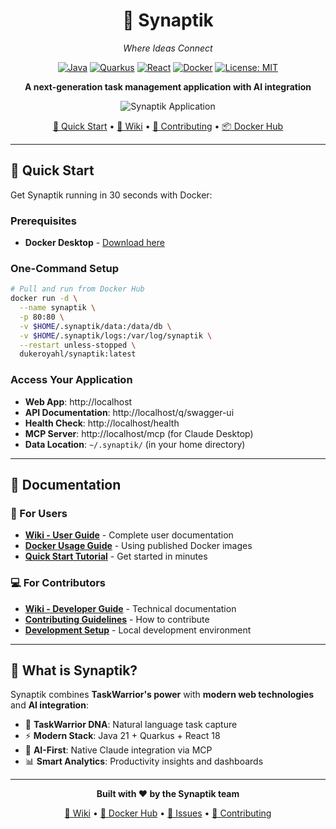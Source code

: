 <div align="center">

# 🧠 Synaptik

*Where Ideas Connect*

[![Java](https://img.shields.io/badge/Java-21+-orange.svg)](https://openjdk.java.net/)
[![Quarkus](https://img.shields.io/badge/Quarkus-3.6+-blue.svg)](https://quarkus.io/)
[![React](https://img.shields.io/badge/React-18+-61DAFB.svg)](https://reactjs.org/)
[![Docker](https://img.shields.io/badge/Docker-Ready-2496ED.svg)](https://hub.docker.com/r/dukeroyahl/synaptik)
[![License: MIT](https://img.shields.io/badge/License-MIT-yellow.svg)](https://opensource.org/licenses/MIT)

**A next-generation task management application with AI integration**

![Synaptik Application](https://via.placeholder.com/800x400/2D3748/FFFFFF?text=Synaptik+Dashboard+Screenshot)

[🚀 Quick Start](#-quick-start) • [📖 Wiki](WIKI.md) • [🤝 Contributing](CONTRIBUTING.md) • [📦 Docker Hub](https://hub.docker.com/r/dukeroyahl/synaptik)

</div>

---

## 🚀 Quick Start

Get Synaptik running in 30 seconds with Docker:

### Prerequisites
- **Docker Desktop** - [Download here](https://www.docker.com/products/docker-desktop/)

### One-Command Setup
```bash
# Pull and run from Docker Hub
docker run -d \
  --name synaptik \
  -p 80:80 \
  -v $HOME/.synaptik/data:/data/db \
  -v $HOME/.synaptik/logs:/var/log/synaptik \
  --restart unless-stopped \
  dukeroyahl/synaptik:latest
```

### Access Your Application
- **Web App**: http://localhost
- **API Documentation**: http://localhost/q/swagger-ui
- **Health Check**: http://localhost/health
- **MCP Server**: http://localhost/mcp (for Claude Desktop)
- **Data Location**: `~/.synaptik/` (in your home directory)

---

## 📖 Documentation

### 👥 For Users
- **[Wiki - User Guide](WIKI.md#user-guide)** - Complete user documentation
- **[Docker Usage Guide](docs/deployment/DOCKER_HUB_USAGE.md)** - Using published Docker images
- **[Quick Start Tutorial](WIKI.md#quick-start)** - Get started in minutes

### 💻 For Contributors  
- **[Wiki - Developer Guide](WIKI.md#developer-guide)** - Technical documentation
- **[Contributing Guidelines](CONTRIBUTING.md)** - How to contribute
- **[Development Setup](DEVELOPMENT.md)** - Local development environment

---

## 🎯 What is Synaptik?

Synaptik combines **TaskWarrior's power** with **modern web technologies** and **AI integration**:

- 🧠 **TaskWarrior DNA**: Natural language task capture
- ⚡ **Modern Stack**: Java 21 + Quarkus + React 18
- 🤖 **AI-First**: Native Claude integration via MCP
- 📊 **Smart Analytics**: Productivity insights and dashboards

---

<div align="center">

**Built with ❤️ by the Synaptik team**

[📖 Wiki](WIKI.md) • [🐳 Docker Hub](https://hub.docker.com/r/dukeroyahl/synaptik) • [📝 Issues](https://github.com/dukeroyahl/synaptik/issues) • [🤝 Contributing](CONTRIBUTING.md)

</div>
